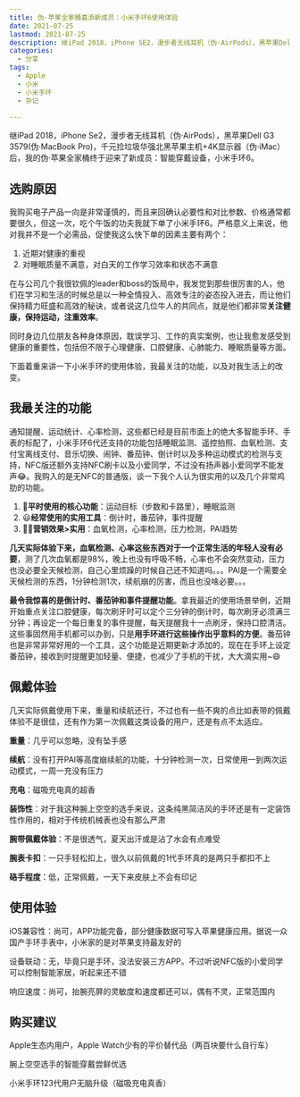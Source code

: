 ```yaml
---
title: 伪·苹果全家桶喜添新成员：小米手环6使用体验
date: 2021-07-25
lastmod: 2021-07-25
description: 继iPad 2018，iPhone SE2，漫步者无线耳机（伪·AirPods），黑苹果Dell G3 3579(伪·MacBook Pro)，千元捡垃圾华强北黑苹果主机+4K显示器（伪·iMac）后，我的伪·苹果全家桶终于迎来了新成员：智能穿戴设备，小米手环6。
categories:
  - 分享
tags:
  - Apple
  - 小米
  - 小米手环
  - 杂记
  
---
```


<!-- # 伪·苹果全家桶喜添新成员：小米手环6使用体验 -->

继iPad 2018，iPhone Se2，漫步者无线耳机（伪·AirPods），黑苹果Dell G3 3579(伪·MacBook Pro)，千元捡垃圾华强北黑苹果主机+4K显示器（伪·iMac）后，我的伪·苹果全家桶终于迎来了新成员：智能穿戴设备，小米手环6。

## 选购原因

我购买电子产品一向是非常谨慎的，而且来回确认必要性和对比参数、价格通常都要很久，但这一次，吃个午饭的功夫我就下单了小米手环6。严格意义上来说，他对我并不是一个必需品，促使我这么快下单的因素主要有两个：

1. 近期对健康的重视
2. 对睡眠质量不满意，对白天的工作学习效率和状态不满意

在与公司几个我很钦佩的leader和boss的饭局中，我发觉到那些很厉害的人，他们在学习和生活的时候总是以一种全情投入、高效专注的姿态投入进去，而让他们保持精力旺盛和高效的秘诀，或者说这几位牛人的共同点，就是他们都非常**关注健康，保持运动，注重效率**。

同时身边几位朋友各种身体原因，耽误学习、工作的真实案例，也让我愈发感受到健康的重要性，包括但不限于心理健康、口腔健康、心肺能力、睡眠质量等方面。

下面着重来讲一下小米手环的使用体验，我最关注的功能，以及对我生活上的改变。

## 我最关注的功能

通知提醒、运动统计、心率检测，这些都已经是目前市面上的绝大多智能手环、手表的标配了，小米手环6代还支持的功能包括睡眠监测、遥控拍照、血氧检测、支付宝离线支付、音乐切换、闹钟、番茄钟、倒计时以及多种运动模式的检测与支持，NFC版还额外支持NFC刷卡以及小爱同学，不过没有扬声器小爱同学不能发声😂。我购入的是无NFC的普通版，谈一下我个人认为很实用的以及几个非常鸡肋的功能。

1. 🎯**平时使用的核心功能**：运动目标（步数和卡路里），睡眠监测
2. 😃**经常使用的实用工具**：倒计时，番茄钟，事件提醒
3. 👎🏻**营销效果>实用**：血氧检测，心率检测，压力检测，PAI趋势

**几天实际体验下来，血氧检测、心率这些东西对于一个正常生活的年轻人没有必要**，测了几次血氧都是98%，晚上也没有呼吸不畅，心率也不会突然变动，压力也没必要全天候检测，自己心里烦躁的时候自己还不知道吗。。。PAI是一个需要全天候检测的东西，1分钟检测1次，续航崩的厉害，而且也没啥必要。。。

**最令我惊喜的是倒计时、番茄钟和事件提醒功能**。拿我最近的使用场景举例，近期开始重点关注口腔健康，每次刷牙时可以定个三分钟的倒计时，每次刷牙必须满三分钟；再设定一个每日重复的事件提醒，每天提醒我十一点刷牙，保持口腔清洁。这些事固然用手机都可以办到，只是**用手环进行这些操作出乎意料的方便**。番茄钟也是非常非常好用的一个工具，这个功能是近期更新才添加的，现在在手环上设定番茄钟，接收到时提醒更加轻量、便捷，也减少了手机的干扰，大大滴实用~😄

## 佩戴体验

几天实际佩戴使用下来，重量和续航还行，不过也有一些不爽的点比如表带的佩戴体验不是很佳，还有作为第一次佩戴这类设备的用户，还是有点不太适应。

**重量**：几乎可以忽略，没有坠手感

**续航**：没有打开PAI等高度崩续航的功能，十分钟检测一次，日常使用一到两次运动模式，一周一充没有压力

**充电**：磁吸充电真的超香

**装饰性**：对于我这种腕上空空的选手来说，这条纯黑简洁风的手环还是有一定装饰性作用的，相对于传统机械表也没有那么严肃

**腕带佩戴体验**：不是很透气，夏天出汗或是沾了水会有点难受

**腕表卡扣**：一只手轻松扣上，很久以前佩戴的1代手环真的是两只手都扣不上

**硌手程度**：低，正常佩戴，一天下来皮肤上不会有印记

## 使用体验

iOS兼容性：尚可，APP功能完备，部分健康数据可写入苹果健康应用。据说一众国产手环手表中，小米家的是对苹果支持最友好的

设备联动：无，毕竟只是手环，没法安装三方APP。不过听说NFC版的小爱同学可以控制智能家居，听起来还不错

响应速度：尚可，抬腕亮屏的灵敏度和速度都还可以，偶有不灵，正常范围内

## 购买建议

Apple生态内用户，Apple Watch少有的平价替代品（两百块要什么自行车）

腕上空空选手的智能穿戴尝鲜优选

小米手环123代用户无脑升级（磁吸充电真香）
